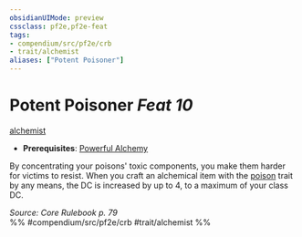 ```yaml
---
obsidianUIMode: preview
cssclass: pf2e,pf2e-feat
tags:
- compendium/src/pf2e/crb
- trait/alchemist
aliases: ["Potent Poisoner"]
---
```

# Potent Poisoner  *Feat 10*  
[alchemist](Reference/Rules/Traits/alchemist.md "Alchemist Class Trait")  

- **Prerequisites**: [Powerful Alchemy](powerful-alchemy.md)

By concentrating your poisons' toxic components, you make them harder for victims to resist. When you craft an alchemical item with the [poison](Reference/Rules/Traits/poison.md "Poison Effect Trait") trait by any means, the DC is increased by up to 4, to a maximum of your class DC.

*Source: Core Rulebook p. 79*  
%% #compendium/src/pf2e/crb #trait/alchemist %%